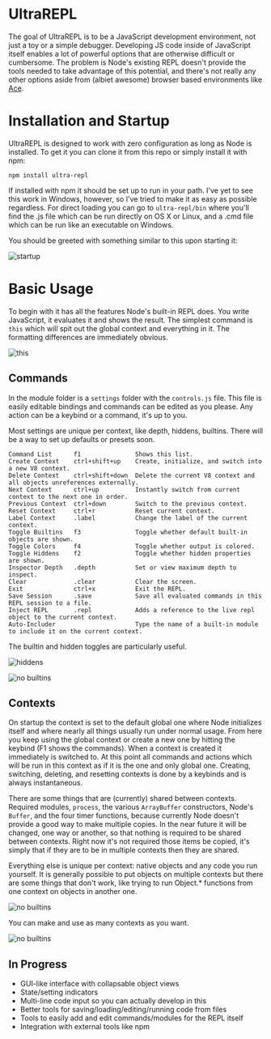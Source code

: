 # UltraREPL

The goal of UltraREPL is to be a JavaScript development environment, not just a toy or a simple debugger. Developing JS code inside of JavaScript itself enables a lot of powerful options that are otherwise difficult or cumbersome. The problem is Node's existing REPL doesn't provide the tools needed to take advantage of this potential, and there's not really any other options aside from (albiet awesome) browser based environments like [Ace](http://ace.ajax.org/).

# Installation and Startup

UltraREPL is designed to work with zero configuration as long as Node is installed. To get it you can clone it from this repo or simply install it with npm:
```
npm install ultra-repl
```
If installed with npm it should be set up to run in your path. I've yet to see this work in Windows, however, so I've tried to make it as easy as possible regardless. For direct loading you can go to `ultra-repl/bin` where you'll find the .js file which can be run directly on OS X or Linux, and a .cmd file which can be run like an executable on Windows.

You should be greeted with something similar to this upon starting it:

![startup](https://raw.github.com/Benvie/Node.js-Ultra-REPL/master/docs/ss1.png)

# Basic Usage

To begin with it has all the features Node's built-in REPL does. You write JavaScript, it evaluates it and shows the result. The simplest command is `this` which will spit out the global context and everything in it. The formatting differences are immediately obvious.

![this](https://raw.github.com/Benvie/Node.js-Ultra-REPL/master/docs/ss2.png)

## Commands

In the module folder is a `settings` folder with the `controls.js` file. This file is easily editable bindings and commands can be edited as you please. Any action can be a keybind or a command, it's up to you.

Most settings are unique per context, like depth, hiddens, builtins. There will be a way to set up defaults or presets soon.

```
Command List      f1               Shows this list.
Create Context    ctrl+shift+up    Create, initialize, and switch into a new V8 context.
Delete Context    ctrl+shift+down  Delete the current V8 context and all objects unreferences externally.
Next Context      ctrl+up          Instantly switch from current context to the next one in order.
Previous Context  ctrl+down        Switch to the previous context.
Reset Context     ctrl+r           Reset current context.
Label Context     .label           Change the label of the current context.
Toggle Builtins   f3               Toggle whether default built-in objects are shown.
Toggle Colors     f4               Toggle whether output is colored.
Toggle Hiddens    f2               Toggle whether hidden properties are shown.
Inspector Depth   .depth           Set or view maximum depth to inspect.
Clear             .clear           Clear the screen.
Exit              ctrl+x           Exit the REPL.
Save Session      .save            Save all evaluated commands in this REPL session to a file.
Inject REPL       .repl            Adds a reference to the live repl object to the current context.
Auto-Includer                      Type the name of a built-in module to include it on the current context.
```
The builtin and hidden toggles are particularly useful.

![hiddens](https://raw.github.com/Benvie/Node.js-Ultra-REPL/master/docs/ss3.png)

![no builtins](https://raw.github.com/Benvie/Node.js-Ultra-REPL/master/docs/ss4.png)


## Contexts

On startup the context is set to the default global one where Node initializes itself and where nearly all things usually run under normal usage. From here you keep using the global context or create a new one by hitting the keybind (F1 shows the commands). When a context is created it immediately is switched to. At this point all commands and actions which will be run in this context as if it is the one and only global one. Creating, switching, deleting, and resetting contexts is done by a keybinds and is always instantaneous.

There are some things that are (currently) shared between contexts. Required modules, `process`, the various `ArrayBuffer` constructors, Node's `Buffer`, and the four timer functions, because currently Node doesn't provide a good way to make multiple copies. In the near future it will be changed, one way or another, so that nothing is required to be shared between contexts. Right now it's not required those items be copied, it's simply that if they are to be in multiple contexts then they are shared.

Everything else is unique per context: native objects and any code you run yourself. It is generally possible to put objects on multiple contexts but there are some things that don't work, like trying to run Object.* functions from one context on objects in another one.

![no builtins](https://raw.github.com/Benvie/Node.js-Ultra-REPL/master/docs/ss5.png)

You can make and use as many contexts as you want.

![no builtins](https://raw.github.com/Benvie/Node.js-Ultra-REPL/master/docs/ss6.png)


## In Progress

* GUI-like interface with collapsable object views
* State/setting indicators
* Multi-line code input so you can actually develop in this
* Better tools for saving/loading/editing/running code from files
* Tools to easily add and edit commands/modules for the REPL itself
* Integration with external tools like npm